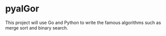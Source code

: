 # pyalGor

This project will use Go and Python to write the famous algorithms such as merge sort and binary search.

